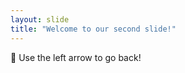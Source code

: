 ```yaml
---
layout: slide
title: "Welcome to our second slide!"
---
```

:butterfly:
Use the left arrow to go back!
